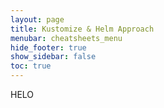 ```yaml
---
layout: page
title: Kustomize & Helm Approach
menubar: cheatsheets_menu
hide_footer: true
show_sidebar: false
toc: true
---
```

HELO

